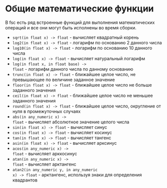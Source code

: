 # Общие математические функции

В fsc есть ряд встроенные функций для выполнения математических операций и все они могут быть исполнены во время сборки.

- <code class="language-Swift">sqrt(in float x) -> float</code> - вычисляет квадратный корень
- <code class="language-Swift">log2(in float x) -> float</code> - логарифм по основанию 2 данного числа
- <code class="language-Swift">log10(in float x) -> float</code> - логарифм по основанию 10 данного числа
- <code class="language-Swift">log(in float x) -> float</code> - вычисляет натуральный логарифм
- <code class="language-Swift">log(in float x, in float base) -> float</code> - логарифм данного числа по данному основанию
- <code class="language-Swift">trunc(in float x) -> float</code> - ближайшее целое число, не превышающее по величине заданное значение 
- <code class="language-Swift">floor(in float x) -> float</code> - ближайшее целое число не больше заданного значения 
- <code class="language-Swift">ceil(in float x) -> float</code> - ближайшее целое число не меньшее заданного значения 
- <code class="language-Swift">round(in float x) -> float</code> - ближайшее целое число, округление от нуля в промежуточных случаях
- <code class="language-Swift">abs(in any_numeric x) -> float</code> - вычисляет абсолютное значение целого числа
- <code class="language-Swift">sin(in float x) -> float</code> - вычисляет синус
- <code class="language-Swift">cos(in float x) -> float</code> - вычисляет косинус
- <code class="language-Swift">tan(in float x) -> float</code> - вычисляет тангенс
- <code class="language-Swift">asin(in float x) -> float</code> - вычисляет арксинус
- <code class="language-Swift">acos(in any_numeric x) -> float</code> - вычисляет арккосинус 
- <code class="language-Swift">atan(in any_numeric x) -> float</code> - вычисляет арктангенс
- <code class="language-Swift">atan2(in any_numeric y, in any_numeric x) -> float</code> - арктангенс, используя знаки для определения квадрантов
